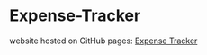 # Expense-Tracker
website hosted on GitHub pages: [Expense Tracker](https://soumyadebmisra.github.io/csb-jq8zp7/)
